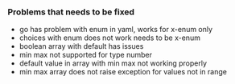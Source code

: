 ### Problems that needs to be fixed
* go has problem with enum in yaml, works for x-enum only
* choices with enum does not work needs to be x-enum
* boolean array with default has issues
* min max not supported for type number
* default value in array with min max not working properly
* min max array does not raise exception for values not in range
